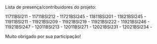 Lista de presença/contribuidores do projeto:

11711BSI211 - 
11711BSI212 - 
11721BSI245 - 
11811BSI201 - 
11821BSI245 - 
11911BSI211 - 
11921BSI209 - 
11921BSI219 - 
11921BSI222 - 
11921BSI246 - 
11921BSI247 - 
12011BSI213 - 
12011BSI271 - 
12021BSI231 - 
12021BSI234 - 

Muito obrigado por sua participação!